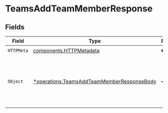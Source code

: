 # TeamsAddTeamMemberResponse


## Fields

| Field                                                                                                   | Type                                                                                                    | Required                                                                                                | Description                                                                                             |
| ------------------------------------------------------------------------------------------------------- | ------------------------------------------------------------------------------------------------------- | ------------------------------------------------------------------------------------------------------- | ------------------------------------------------------------------------------------------------------- |
| `HTTPMeta`                                                                                              | [components.HTTPMetadata](../../models/components/httpmetadata.md)                                      | :heavy_check_mark:                                                                                      | N/A                                                                                                     |
| `Object`                                                                                                | [*operations.TeamsAddTeamMemberResponseBody](../../models/operations/teamsaddteammemberresponsebody.md) | :heavy_minus_sign:                                                                                      | The request has succeeded and a new resource has been created as a result.                              |